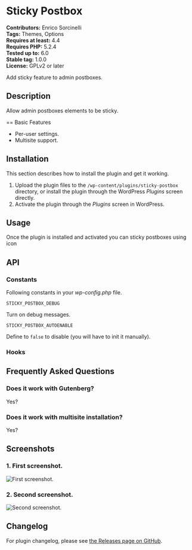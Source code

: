 # Sticky Postbox #
**Contributors:** Enrico Sorcinelli  
**Tags:** Themes, Options  
**Requires at least:** 4.4  
**Requires PHP:** 5.2.4  
**Tested up to:** 6.0  
**Stable tag:** 1.0.0  
**License:** GPLv2 or later  

Add sticky feature to admin postboxes.

## Description ##

Allow admin postboxes elements to be sticky.

== Basic Features

* Per-user settings.
* Multisite support.

## Installation ##

This section describes how to install the plugin and get it working.

1. Upload the plugin files to the `/wp-content/plugins/sticky-postbox` directory, or install the plugin through the WordPress _Plugins_ screen directly.
1. Activate the plugin through the _Plugins_ screen in WordPress.

## Usage ##

Once the plugin is installed and activated you can sticky postboxes using icon

## API ##

### Constants ###

Following constants in your _wp-config.php_ file.

`STICKY_POSTBOX_DEBUG`

Turn on debug messages.

`STICKY_POSTBOX_AUTOENABLE`

Define to `false` to disable (you will have to init it manually).

### Hooks ###

## Frequently Asked Questions ##

### Does it work with Gutenberg? ###

Yes?

### Does it work with multisite installation? ###

Yes?

## Screenshots ##

### 1. First screenshot. ###
![First screenshot.](https://raw.githubusercontent.com/enrico-sorcinelli/sticky-postbox/develop/assets/screenshot-1.png)

### 2. Second screenshot. ###
![Second screenshot.](https://raw.githubusercontent.com/enrico-sorcinelli/sticky-postbox/develop/assets/screenshot-2.png)


## Changelog ##

For plugin changelog, please see [the Releases page on GitHub](https://github.com/enrico-sorcinelli/sticky-postbox/releases).

